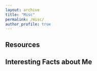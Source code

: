 ```yaml
---
layout: archive
title: "Misc"
permalink: /misc/
author_profile: true
---
```


## Resources

## Interesting Facts about Me
